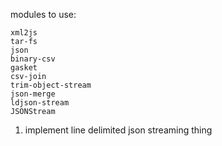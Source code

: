 modules to use:

```
xml2js
tar-fs
json
binary-csv
gasket
csv-join
trim-object-stream
json-merge
ldjson-stream
JSONStream
```

1. implement line delimited json streaming thing
